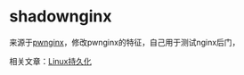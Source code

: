 # shadownginx
来源于[pwnginx](https://github.com/t57root/pwnginx)，修改pwnginx的特征，自己用于测试nginx后门，

相关文章：[Linux持久化](https://shadowfl0w.github.io/linux%E6%8C%81%E4%B9%85%E5%8C%96/)
